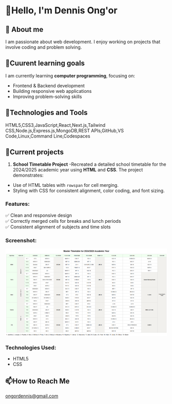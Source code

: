 # 👋Hello, I'm Dennis Ong'or
## 🌱 About me 
I am passionate about web development. I enjoy working on projects that involve coding and problem solving.
## 🎯Cuurent learning goals
I am currently learning **computer programming**, focusing on:  
- Frontend & Backend development  
- Building responsive web applications  
- Improving problem-solving skills  
## 🔧Technologies and Tools
HTML5,CSS3,JavaScript,React,Next.js,Tailwind CSS,Node.js,Express.js,MongoDB,REST APIs,GitHub,VS Code,Linux,Command Line,Codespaces
## 📂Current projects
1. **School Timetable Project**
-Recreated a detailed school timetable for the 2024/2025 academic year using **HTML** and **CSS**. The project demonstrates:
- Use of HTML tables with `rowspan` for cell merging.
- Styling with CSS for consistent alignment, color coding, and font sizing.
### Features:
✅ Clean and responsive design  
✅ Correctly merged cells for breaks and lunch periods  
✅ Consistent alignment of subjects and time slots
### Screenshot:
![Timetable Preview](Timetable.png)
### Technologies Used:
- HTML5
- CSS
## 📫How to Reach Me   
ongordennis@gmail.com  

